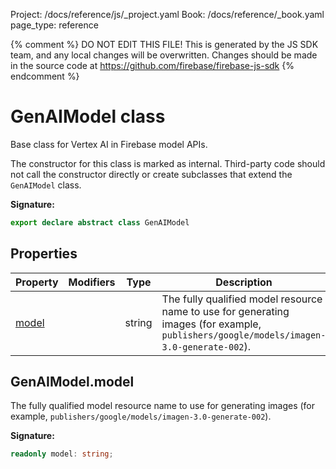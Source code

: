 Project: /docs/reference/js/_project.yaml
Book: /docs/reference/_book.yaml
page_type: reference

{% comment %}
DO NOT EDIT THIS FILE!
This is generated by the JS SDK team, and any local changes will be
overwritten. Changes should be made in the source code at
https://github.com/firebase/firebase-js-sdk
{% endcomment %}

# GenAIModel class
Base class for Vertex AI in Firebase model APIs.

The constructor for this class is marked as internal. Third-party code should not call the constructor directly or create subclasses that extend the `GenAIModel` class.

<b>Signature:</b>

```typescript
export declare abstract class GenAIModel 
```

## Properties

|  Property | Modifiers | Type | Description |
|  --- | --- | --- | --- |
|  [model](./vertexai.genaimodel.md#genaimodelmodel) |  | string | The fully qualified model resource name to use for generating images (for example, <code>publishers/google/models/imagen-3.0-generate-002</code>). |

## GenAIModel.model

The fully qualified model resource name to use for generating images (for example, `publishers/google/models/imagen-3.0-generate-002`<!-- -->).

<b>Signature:</b>

```typescript
readonly model: string;
```
